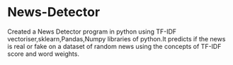 # News-Detector
Created a News Detector program in python using TF-IDF vectoriser,sklearn,Pandas,Numpy libraries of python.It predicts if the news is real or fake on a dataset of random news using the concepts of TF-IDF score and word weights.
